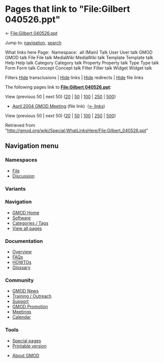 <div id="mw-page-base" class="noprint">

</div>

<div id="mw-head-base" class="noprint">

</div>

<div id="content" class="mw-body" role="main">

<span id="top"></span>

<div id="mw-js-message" style="display:none;">

</div>



# <span dir="auto">Pages that link to "File:Gilbert 040526.ppt"</span>

<div id="bodyContent">

<div id="contentSub">

← [File:Gilbert
040526.ppt](/wiki/File:Gilbert_040526.ppt "File:Gilbert 040526.ppt")

</div>

<div id="jump-to-nav" class="mw-jump">

Jump to: [navigation](#mw-navigation), [search](#p-search)

</div>

<div id="mw-content-text">

What links here Page:  Namespace:  all (Main) Talk User User talk GMOD
GMOD talk File File talk MediaWiki MediaWiki talk Template Template talk
Help Help talk Category Category talk Property Property talk Type Type
talk Form Form talk Concept Concept talk Filter Filter talk Widget
Widget talk

Filters
[Hide](/mediawiki/index.php?title=Special:WhatLinksHere/File:Gilbert_040526.ppt&hidetrans=1 "Special:WhatLinksHere/File:Gilbert 040526.ppt")
transclusions \|
[Hide](/mediawiki/index.php?title=Special:WhatLinksHere/File:Gilbert_040526.ppt&hidelinks=1 "Special:WhatLinksHere/File:Gilbert 040526.ppt")
links \|
[Hide](/mediawiki/index.php?title=Special:WhatLinksHere/File:Gilbert_040526.ppt&hideredirs=1 "Special:WhatLinksHere/File:Gilbert 040526.ppt")
redirects \|
[Hide](/mediawiki/index.php?title=Special:WhatLinksHere/File:Gilbert_040526.ppt&hideimages=1 "Special:WhatLinksHere/File:Gilbert 040526.ppt")
file links

The following pages link to **[File:Gilbert
040526.ppt](/wiki/File:Gilbert_040526.ppt "File:Gilbert 040526.ppt")**:

View (previous 50 \| next 50)
([20](/mediawiki/index.php?title=Special:WhatLinksHere/File:Gilbert_040526.ppt&limit=20 "Special:WhatLinksHere/File:Gilbert 040526.ppt")
\|
[50](/mediawiki/index.php?title=Special:WhatLinksHere/File:Gilbert_040526.ppt&limit=50 "Special:WhatLinksHere/File:Gilbert 040526.ppt")
\|
[100](/mediawiki/index.php?title=Special:WhatLinksHere/File:Gilbert_040526.ppt&limit=100 "Special:WhatLinksHere/File:Gilbert 040526.ppt")
\|
[250](/mediawiki/index.php?title=Special:WhatLinksHere/File:Gilbert_040526.ppt&limit=250 "Special:WhatLinksHere/File:Gilbert 040526.ppt")
\|
[500](/mediawiki/index.php?title=Special:WhatLinksHere/File:Gilbert_040526.ppt&limit=500 "Special:WhatLinksHere/File:Gilbert 040526.ppt"))

- [April 2004 GMOD
  Meeting](/wiki/April_2004_GMOD_Meeting "April 2004 GMOD Meeting")
  (file link) ‎ <span class="mw-whatlinkshere-tools">([←
  links](/mediawiki/index.php?title=Special:WhatLinksHere&target=April+2004+GMOD+Meeting "Special:WhatLinksHere"))</span>

View (previous 50 \| next 50)
([20](/mediawiki/index.php?title=Special:WhatLinksHere/File:Gilbert_040526.ppt&limit=20 "Special:WhatLinksHere/File:Gilbert 040526.ppt")
\|
[50](/mediawiki/index.php?title=Special:WhatLinksHere/File:Gilbert_040526.ppt&limit=50 "Special:WhatLinksHere/File:Gilbert 040526.ppt")
\|
[100](/mediawiki/index.php?title=Special:WhatLinksHere/File:Gilbert_040526.ppt&limit=100 "Special:WhatLinksHere/File:Gilbert 040526.ppt")
\|
[250](/mediawiki/index.php?title=Special:WhatLinksHere/File:Gilbert_040526.ppt&limit=250 "Special:WhatLinksHere/File:Gilbert 040526.ppt")
\|
[500](/mediawiki/index.php?title=Special:WhatLinksHere/File:Gilbert_040526.ppt&limit=500 "Special:WhatLinksHere/File:Gilbert 040526.ppt"))

</div>

<div class="printfooter">

Retrieved from
"<http://gmod.org/wiki/Special:WhatLinksHere/File:Gilbert_040526.ppt>"

</div>

<div id="catlinks" class="catlinks catlinks-allhidden">

</div>

<div class="visualClear">

</div>

</div>

</div>

<div id="mw-navigation">

## Navigation menu

<div id="mw-head">



<div id="left-navigation">

<div id="p-namespaces" class="vectorTabs" role="navigation"
aria-labelledby="p-namespaces-label">

### Namespaces

- <span id="ca-nstab-image"><a href="/wiki/File:Gilbert_040526.ppt" accesskey="c"
  title="View the file page [c]">File</a></span>
- <span id="ca-talk"><a
  href="/mediawiki/index.php?title=File_talk:Gilbert_040526.ppt&amp;action=edit&amp;redlink=1"
  accesskey="t"
  title="Discussion about the content page [t]">Discussion</a></span>

</div>

<div id="p-variants" class="vectorMenu emptyPortlet" role="navigation"
aria-labelledby="p-variants-label">

### 

### Variants[](#)

<div class="menu">

</div>

</div>

</div>

<div id="right-navigation">





</div>



</div>

</div>

</div>

<div id="mw-panel">

<div id="p-logo" role="banner">

<a href="/wiki/Main_Page"
style="background-image: url(http://gmod.org/images/GMOD-cogs.png);"
title="Visit the main page"></a>

</div>

<div id="p-Navigation" class="portal" role="navigation"
aria-labelledby="p-Navigation-label">

### Navigation

<div class="body">

- <span id="n-GMOD-Home">[GMOD Home](/wiki/Main_Page)</span>
- <span id="n-Software">[Software](/wiki/GMOD_Components)</span>
- <span id="n-Categories-.2F-Tags">[Categories /
  Tags](/wiki/Categories)</span>
- <span id="n-View-all-pages">[View all
  pages](/wiki/Special:AllPages)</span>

</div>

</div>

<div id="p-Documentation" class="portal" role="navigation"
aria-labelledby="p-Documentation-label">

### Documentation

<div class="body">

- <span id="n-Overview">[Overview](/wiki/Overview)</span>
- <span id="n-FAQs">[FAQs](/wiki/Category:FAQ)</span>
- <span id="n-HOWTOs">[HOWTOs](/wiki/Category:HOWTO)</span>
- <span id="n-Glossary">[Glossary](/wiki/Glossary)</span>

</div>

</div>

<div id="p-Community" class="portal" role="navigation"
aria-labelledby="p-Community-label">

### Community

<div class="body">

- <span id="n-GMOD-News">[GMOD News](/wiki/GMOD_News)</span>
- <span id="n-Training-.2F-Outreach">[Training /
  Outreach](/wiki/Training_and_Outreach)</span>
- <span id="n-Support">[Support](/wiki/Support)</span>
- <span id="n-GMOD-Promotion">[GMOD
  Promotion](/wiki/GMOD_Promotion)</span>
- <span id="n-Meetings">[Meetings](/wiki/Meetings)</span>
- <span id="n-Calendar">[Calendar](/wiki/Calendar)</span>

</div>

</div>

<div id="p-tb" class="portal" role="navigation"
aria-labelledby="p-tb-label">

### Tools

<div class="body">

- <span id="t-specialpages"><a href="/wiki/Special:SpecialPages" accesskey="q"
  title="A list of all special pages [q]">Special pages</a></span>
- <span id="t-print"><a
  href="/mediawiki/index.php?title=Special:WhatLinksHere/File:Gilbert_040526.ppt&amp;printable=yes"
  rel="alternate" accesskey="p"
  title="Printable version of this page [p]">Printable version</a></span>

</div>

</div>

</div>

</div>

<div id="footer" role="contentinfo">

- <span id="footer-places-about">[About
  GMOD](/wiki/GMOD:About "GMOD:About")</span>

<!-- -->






</div>
